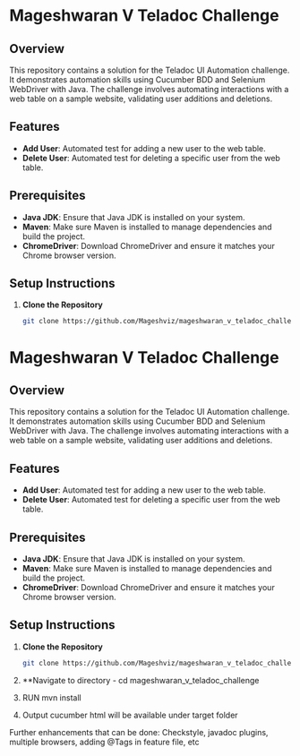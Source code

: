 # Mageshwaran V Teladoc Challenge

## Overview

This repository contains a solution for the Teladoc UI Automation challenge. It demonstrates automation skills using Cucumber BDD and Selenium WebDriver with Java. The challenge involves automating interactions with a web table on a sample website, validating user additions and deletions.

## Features

- **Add User**: Automated test for adding a new user to the web table.
- **Delete User**: Automated test for deleting a specific user from the web table.

## Prerequisites

- **Java JDK**: Ensure that Java JDK is installed on your system.
- **Maven**: Make sure Maven is installed to manage dependencies and build the project.
- **ChromeDriver**: Download ChromeDriver and ensure it matches your Chrome browser version.

## Setup Instructions

1. **Clone the Repository**

   ```bash
   git clone https://github.com/Mageshviz/mageshwaran_v_teladoc_challenge.git
# Mageshwaran V Teladoc Challenge

## Overview

This repository contains a solution for the Teladoc UI Automation challenge. It demonstrates automation skills using Cucumber BDD and Selenium WebDriver with Java. The challenge involves automating interactions with a web table on a sample website, validating user additions and deletions.

## Features

- **Add User**: Automated test for adding a new user to the web table.
- **Delete User**: Automated test for deleting a specific user from the web table.

## Prerequisites

- **Java JDK**: Ensure that Java JDK is installed on your system.
- **Maven**: Make sure Maven is installed to manage dependencies and build the project.
- **ChromeDriver**: Download ChromeDriver and ensure it matches your Chrome browser version.

## Setup Instructions

1. **Clone the Repository**

   ```bash
   git clone https://github.com/Mageshviz/mageshwaran_v_teladoc_challenge.git
2. **Navigate to directory - cd mageshwaran_v_teladoc_challenge
3. RUN mvn install
4. Output cucumber html will be available under target folder

Further enhancements that can be done: Checkstyle, javadoc plugins, multiple browsers, adding @Tags in feature file, etc